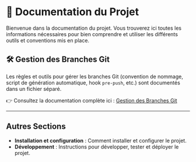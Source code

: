 
# 📘 Documentation du Projet

Bienvenue dans la documentation du projet. Vous trouverez ici toutes les informations nécessaires pour bien comprendre et utiliser les différents outils et conventions mis en place.

## 🛠 Gestion des Branches Git

Les règles et outils pour gérer les branches Git (convention de nommage, script de génération automatique, hook `pre-push`, etc.) sont documentés dans un fichier séparé.

👉 Consultez la documentation complète ici : [Gestion des Branches Git](docs/wetale/gestion.md)

---

## Autres Sections

- **Installation et configuration** : Comment installer et configurer le projet.
- **Développement** : Instructions pour développer, tester et déployer le projet.
